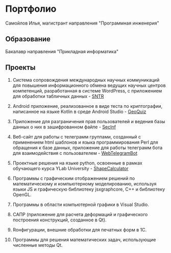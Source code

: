 # Портфолио

Самойлов Илья, магистрант направления "Программная инженерия"


## Образование

Бакалавр направления "Прикладная информатика"


## Проекты

1. Система сопровождения международных научных коммуникаций для повышения информационного обмена ведущих научных центров компетенций, разработанная в системе WordPress, с приложением для обработки табличных данных - [SNTR](https://github.com/smylebifa/SNTR)

2. Android приложение, реализованное в виде теста по криптографии, написанное на языке Kotlin в среде Android Studio - [GeoQuiz](https://github.com/smylebifa/GeoQuiz)

3. Приложение для разграничения прав пользователей и ведения базы данных о них в зашифрованном файле - [SecInf](https://github.com/smylebifa/SecInf2)

4. Веб-сайт для работы с телеграмм группами, созданный с применением html шаблонов и языка программирования Perl для обращения к базе данных, приложение для работы телеграмм бота для взаимодействия с пользователем - 
[WebTelegramBot](https://github.com/smylebifa/WebTelegramBot)

5. Проектные решения на языке python, освоенные в рамках обучающего курса YLab University -
[ShapeCalculator](https://github.com/smylebifa/ShapeCalculator)


6. Программы с графическим отображением решений по математическому и компьютерному моделированию, используя языки JS и графическую библиотеку jsxgraphcore, C++ и библиотеку OpenGL.

7. Программы в области компьютерной графики в Visual Studio.

8. САПР (приложение для расчета деформаций и графического построения конструкций, созданное в Qt).

9. Rонфигурации, внешние обработки для печатных форм в 1С.

10. Программы для решения математических задач, использующие численные методы Qt.